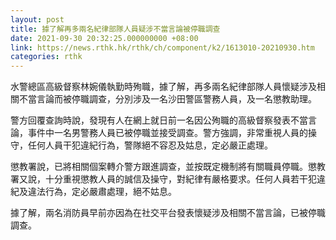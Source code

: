 ```yaml
---
layout: post
title: 據了解再多兩名紀律部隊人員疑涉不當言論被停職調查
date: 2021-09-30 20:32:25.000000000 +08:00
link: https://news.rthk.hk/rthk/ch/component/k2/1613010-20210930.htm
categories: rthk
---
```


水警總區高級督察林婉儀執勤時殉職，據了解，再多兩名紀律部隊人員懷疑涉及相關不當言論而被停職調查，分別涉及一名沙田警區警務人員，及一名懲教助理。

警方回覆查詢時說，發現有人在網上就日前一名因公殉職的高級督察發表不當言論，事件中一名男警務人員已被停職並接受調查。警方強調，非常重視人員的操守，任何人員干犯違紀行為，警隊絕不容忍及姑息，定必嚴正處理。

懲教署說，已將相關個案轉介警方跟進調查，並按既定機制將有關職員停職。懲教署又說，十分重視懲教人員的誠信及操守，對紀律有嚴格要求。任何人員若干犯違紀及違法行為，定必嚴肅處理，絕不姑息。

據了解，兩名消防員早前亦因為在社交平台發表懷疑涉及相關不當言論，已被停職調查。
